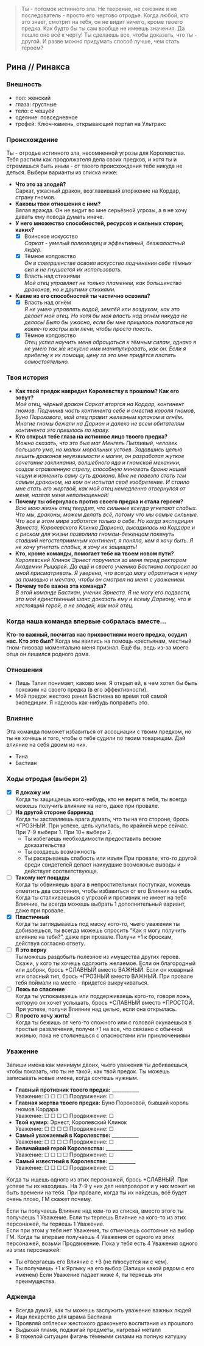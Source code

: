 > Ты - потомок истинного зла. Не творение, не союзник и не последователь - просто его чертово отродье. Когда любой, кто это знает, смотрит на тебя, он не видит ничего, кроме твоего предка. Как будто бы ты сам вообще не имеешь значения. Да пошло оно всё к черту! Ты сделаешь все, чтобы доказать, что ты - другой. И разве можно придумать способ лучше, чем стать героем?

## Рина // Ринакса 

### Внешность
- пол: женский
- глаза: грустные
- тело: с чешуёй
- одеяние: повседневное
- трофей: Ключ-камень, открывающий портал на Ультракс

### Происхождение
Ты - отродье истинного зла, несомненной угрозы для Королевства. Тебя растили как продолжателя дела своих предков, и хотя ты и стремишься быть иным - от твоего происхождения тебе никуда не деться. Выбери варианты из списка ниже:  
- **Что это за злодей?**  
  Саркат, ужасный дракон, возглавивший вторжение на Кордар, страну гномов.
- **Каковы твои отношения с ним?**  
  Вялая вражда. Он не видит во мне серьёзной угрозы, а я не хочу давать ему повода думать иначе.
- **У него множество способностей, ресурсов и сильных сторон; каких?**  
  - [x] Воинское искусство  
  _Саркат - умелый полководец и эффективный, безжалостный лидер._
  - [x] Тёмное колдовство  
  _Он в совершенстве освоил искусство подчинения себе тёмных сил и не гнушается их использовать._
  - [x] Власть над стихиями  
  _Мой отец управляет не только пламенем, как большинство драконов, но и другими стихиями._
- **Какие из его способностей ты частично освоила?**  
  - [x] Власть над огнём  
  _Я не умею управлять водой, землёй или воздухом, как это делает мой отец. Но хотя бы моя власть над огнём никуда не делась!_
  _Было бы ужасно, если бы мне пришлось полагаться на какие-то костры или печи, чтобы просто поесть._
  - [x] Тёмное колдовство  
  _Отец успел научить меня обращаться к тёмным силам, однако я не умею так же искусно ими манипулировать, как он._
  _Если я прибегну к их помощи, цену за это мне придётся платить самостоятельно._

### Твоя история
- **Как твой предок навредил Королевству в прошлом? Как его зовут?**  
  _Мой отец, чёрный дракон Саркат вторгся на Кордар, континент гномов. Подчинив часть континента себе и сместив короля гномов, Буно Порохового, мой отец правит железным кулаком и огнём._
  _Многие гномы бежали на Дарион и далеко не всем обитателям континента это пришлось по нраву._
- **Кто открыл тебе глаза на истинное лицо твоего предка?**  
  _Можно сказать, что это был маг Менгель Пытливый, человек большого ума, но малых моральных устоев. Задавшись целью лишить драконов неуязвимости к магии, он разработал жуткое сочетание заклинания,_
  _волшебного яда и гномской механики, создав отравленную стрелу, способную миновать броню нашей чешуи и изменить саму суть дракона. Мне не повезло стать тем самым драконом, на ком он испытал своё изобретение._
  _И стоило мне стать его жертвой, как мой отец немедленно отвернулся от меня, назвав меня неполноценной!_
- **Почему ты обернулась против своего предка и стала героем?**  
  _Всю мою жизнь отец твердил, что сильные всегда угнетают слабых. Что мы, драконы, можем делать всё, потому что мы самые сильные. Что все в этом мире заботятся только о себе._
  _Но когда экспедиция Эрнеста, Королевского Клинка Дариона, высадилась на Кордаре и с риском для жизни позволила гномам-беженцам покинуть ставший негостеприимным континент, я поняла, кем я хочу быть._
  _Я не хочу угнетать слабых, я хочу их защищать!_
- **Кто, кроме команды, помогает тебе на твоем новом пути?**
  _Королевский Клинок Эрнест поручился за меня перед ректором Академии Рыцарей. Да ещё и своего ученика Бастиана попросил за мной присматривать._
  _Я уверена, что всегда могу обратиться к нему за помощью и мечтаю, чтобы он смотрел на меня с уважением._
- **Почему тебе важна эта команда?**  
  _В этой команде Бастиан, ученик Эрнеста. Я не могу его подвести, это мой единственный шанс доказать ему и всему Дариону, что я настоящий герой, а не злодей, как мой отец._

### Когда наша команда впервые собралась вместе...
**Кто-то важный, посчитав нас прихвостнями моего предка, осудил нас. Кто это был?**
Когда мы явились на помощь крестьянам, местный гном-пивовар моментально меня признал. Ещё бы, ведь из-за моего отца он лишился родного дома.

### Отношения
- Лишь Талия понимает, каково мне. Я открыл ей, в чем хотел бы быть похожим на своего предка (в его эффективности).
- Мой предок жестоко ранил Бастиана во время той самой экспедиции. Я надеюсь как-нибудь поправить это.

### Влияние
Эта команда поможет избавиться от ассоциации с твоим предком, но ты не хочешь и того, чтобы о тебе судили по твоим товарищам. Дай влияние на себя двоим из них.
- Тина
- Бастиан

### Ходы отродья (выбери 2)
- [x] **Я докажу им**  
  Когда ты защищаешь кого-нибудь, кто не верит в тебя, ты всегда можешь получить влияние на него, даже при провале. 
- [ ] **На другой стороне баррикад**  
  Когда ты заставляешь врага думать, что ты на его стороне, брось +ГРОЗНЫЙ. При успехе, цель купилась, по крайней мере сейчас. При 7-9 выбери 1. При 10+ выбери 2.
  - Ты избегаешь необходимости предоставить веские доказательства
  - Ты создаешь возможность
  - Ты раскрываешь слабость или изъян
  При провале, кто-то другой среди свидетелей делает наихудшие возможные выводы и действует соответствующе.
- [ ] **Такому нет пощады**  
  Когда ты обвиняешь врага в непростительных поступках, можешь отметить два состояния, чтобы избавиться от его Влияния на себя. Когда ты сталкиваешься с угрозой и противник не имеет на тебя Влияние, ты всегда можешь выбрать 1 дополнительный вариант, даже при провале. 
- [x] **Пластичный**  
  Когда ты заглядываешь под маску кого-то, чьего уважения ты добиваешься, ты всегда можешь спросить “Как я могу получить влияние на тебя?”, даже при провале. Получи +1 к броскам, действуя согласно ответу. 
- [ ] **Я это верну**  
  Ты можешь раздобыть полезное из имущества других героев. Скажи, у кого ты хочешь одолжить желаемое. Если он благородный или добряк, брось +СЛАВНЫЙ вместо ВАЖНЫЙ. Если он коварный или опасный тип, брось +ГРОЗНЫЙ вместо ВАЖНЫЙ. При провале тебя поймали на месте - придется выкручиваться.
- [ ] **Ложь во спасение**  
  Когда ты успокаиваешь или поддерживаешь кого-то, говоря ложь, которую он хочет услышать, брось +СЛАВНЫЙ вместо +ПРОСТОЙ. При успехе, получи Влияние над целью, если она открылась.
- [ ] **Я просто хочу жить!**  
  Когда ты бежишь от чего-то сложного или с головой окунаешься в простые развлечения, получи +1 на все, что связано с обычной жизнью, пока не столкнешься с опасностями или приключениями

### Уважение
Запиши имена как минимум двоих, чьего уважения ты добиваешься, чтобы показать, что ты не такой, как твой предок. Ты можешь записывать новые имена, когда сочтешь нужным.

- **Главный противник твоего предка:** ___________  
  Уважение: ☐ ☐ ☐ ☐   Продвижение: ☐  
- **Главная жертва твоего предка:** Буно Пороховой, бывший король гномов Кордара  
  Уважение: ☐ ☐ ☐ ☐   Продвижение: ☐  
- **Твой кумир:** Эрнест, Королевский Клинок  
  Уважение: ☐ ☐ ☐ ☐   Продвижение: ☐  
- **Самый уважаемый в Королевстве:** ___________  
  Уважение: ☐ ☐ ☐ ☐   Продвижение: ☐  
- **Величайший герой Королевства:** ___________  
  Уважение: ☐ ☐ ☐ ☐   Продвижение: ☐  
- **Самый известный в Королевстве:** ___________  
  Уважение: ☐ ☐ ☐ ☐   Продвижение: ☐  

Когда ты ищешь одного из этих персонажей, брось +СЛАВНЫЙ. При успехе ты их находишь.
На 7-9 у них дел невпроворот и у них может не быть времени на тебя.
При провале, когда ты их найдешь, всё будет очень плохо, ГМ скажет почему. 

Если ты получаешь Влияние над кем-то из списка, вместо этого ты получаешь 1 Уважение. Если ты теряешь Влияние на кого-то из этих персонажей, ты теряешь 1 Уважение.  
Если при этом у тебя нет Уважения, ты отмечаешь состояние на выбор ГМ. Когда ты впервые получаешь 4 Уважения от одного из этих персонажей, возьми Продвижение.
Пока у тебя есть 4 Уважения одного из этих персонажей:
- Ты отвергаешь его Влияние с +3 (не плюсуется ни с чем).
- Ты получаешь +1 к Ярлыку на его выбор (Запиши какой рядом с его именем)
Если Уважение падает ниже 4, ты теряешь эти преимущества.

### Адженда
- Всегда думай, как ты можешь заслужить уважение важных людей
- Ищи лекарство для шрама Бастиана
- Проявляй отблески жестокого драконьего воспитания из прошлого
- Выдыхай пламя, поджигай предметы, нагревай металл
- В тяжелой ситуации фигачь тёмными силами на полную катушку



